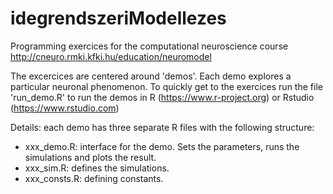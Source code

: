 # idegrendszeriModellezes

Programming exercices for the computational neuroscience course
http://cneuro.rmki.kfki.hu/education/neuromodel

The excercices are centered around 'demos'. Each demo explores a particular neuronal phenomenon. 
To quickly get to the exercices run the file 'run_demo.R' to run the demos in R (https://www.r-project.org) or Rstudio (https://www.rstudio.com)

Details: 
each demo has three separate R files with the following structure:
* xxx_demo.R: interface for the demo. Sets the parameters, runs the simulations and plots the result. 
* xxx_sim.R: defines the simulations.
* xxx_consts.R: defining constants.

